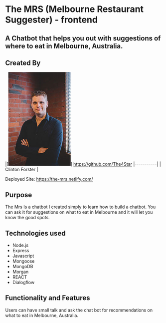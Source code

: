 # The MRS (Melbourne Restaurant Suggester) - frontend
## A Chatbot that helps you out with suggestions of where to eat in Melbourne, Australia. 

<!-- ![tictactoe gif](./img/tictactoe.gif "Demo gif") -->

## Created By
|[![Clinton Forster](./public/img/clinton_small.jpg)]
https://github.com/The4Star 
|-----------|
| Clinton Forster | 

Deployed Site: https://the-mrs.netlify.com/

## Purpose 

The Mrs Is a chatbot I created simply to learn how to build a chatbot. You can ask it for suggestions on what to eat in Melbourne and it will let you know the good spots. 

## Technologies used

* Node.js
* Express
* Javascript 
* Mongoose 
* MongoDB
* Morgan
* REACT
* Dialogflow


## Functionality and Features

Users can have small talk and ask the chat bot for recommendations on what to eat in Melbourne, Australia. 